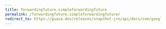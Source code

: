 ```yaml
---
title: forwardingfuture.simpleforwardingfuture
permalink: /forwardingfuture.simpleforwardingfuture/
redirect_to: https://guava.dev/releases/snapshot-jre/api/docs/com/google/common/util/concurrent/ForwardingFuture.SimpleForwardingFuture.html
---
```

